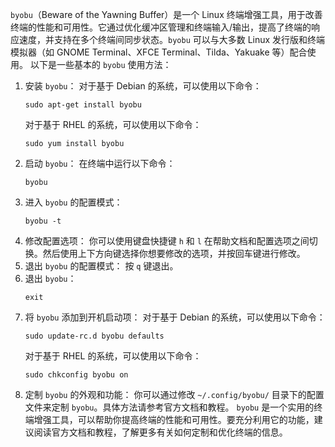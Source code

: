  `byobu`（Beware of the Yawning Buffer）是一个 Linux 终端增强工具，用于改善终端的性能和可用性。它通过优化缓冲区管理和终端输入/输出，提高了终端的响应速度，并支持在多个终端间同步状态。`byobu` 可以与大多数 Linux 发行版和终端模拟器（如 GNOME Terminal、XFCE Terminal、Tilda、Yakuake 等）配合使用。
以下是一些基本的 `byobu` 使用方法：
1. 安装 `byobu`：
   对于基于 Debian 的系统，可以使用以下命令：
   ```
   sudo apt-get install byobu
   ```
   对于基于 RHEL 的系统，可以使用以下命令：
   ```
   sudo yum install byobu
   ```
2. 启动 `byobu`：
   在终端中运行以下命令：
   ```
   byobu
   ```
3. 进入 `byobu` 的配置模式：
   ```
   byobu -t
   ```
4. 修改配置选项：
   你可以使用键盘快捷键 `h` 和 `l` 在帮助文档和配置选项之间切换。然后使用上下方向键选择你想要修改的选项，并按回车键进行修改。
5. 退出 `byobu` 的配置模式：
   按 `q` 键退出。
6. 退出 `byobu`：
   ```
   exit
   ```
7. 将 `byobu` 添加到开机启动项：
   对于基于 Debian 的系统，可以使用以下命令：
   ```
   sudo update-rc.d byobu defaults
   ```
   对于基于 RHEL 的系统，可以使用以下命令：
   ```
   sudo chkconfig byobu on
   ```
8. 定制 `byobu` 的外观和功能：
   你可以通过修改 `~/.config/byobu/` 目录下的配置文件来定制 `byobu`。具体方法请参考官方文档和教程。
`byobu` 是一个实用的终端增强工具，可以帮助你提高终端的性能和可用性。要充分利用它的功能，建议阅读官方文档和教程，了解更多有关如何定制和优化终端的信息。